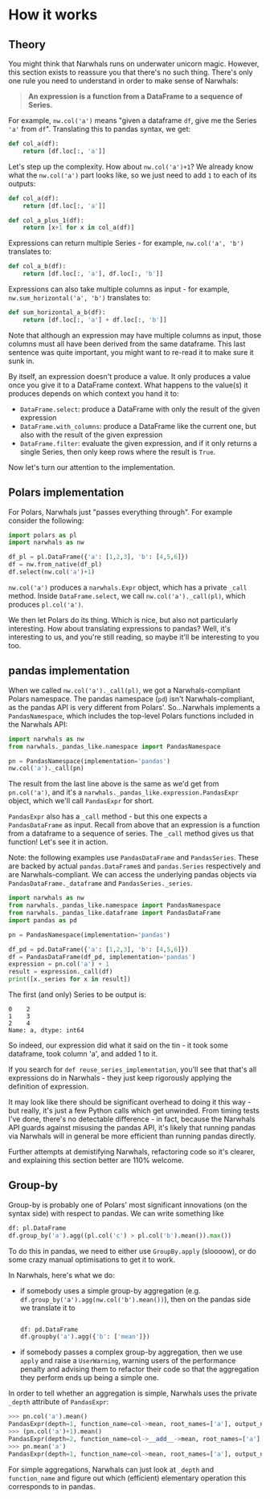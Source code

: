 # How it works

## Theory

You might think that Narwhals runs on underwater unicorn magic. However, this section exists
to reassure you that there's no such thing. There's only one rule you need to understand in
order to make sense of Narwhals:

> **An expression is a function from a DataFrame to a sequence of Series.**

For example, `nw.col('a')` means "given a dataframe `df`, give me the Series `'a'` from `df`".
Translating this to pandas syntax, we get:

```python
def col_a(df):
    return [df.loc[:, 'a']]
```

Let's step up the complexity. How about `nw.col('a')+1`? We already know what the
`nw.col('a')` part looks like, so we just need to add `1` to each of its outputs:

```python
def col_a(df):
    return [df.loc[:, 'a']]

def col_a_plus_1(df):
    return [x+1 for x in col_a(df)]
```

Expressions can return multiple Series - for example, `nw.col('a', 'b')` translates to:

```python
def col_a_b(df):
    return [df.loc[:, 'a'], df.loc[:, 'b']]
```

Expressions can also take multiple columns as input - for example, `nw.sum_horizontal('a', 'b')`
translates to:

```python
def sum_horizontal_a_b(df):
    return [df.loc[:, 'a'] + df.loc[:, 'b']]
```

Note that although an expression may have multiple columns as input,
those columns must all have been derived from the same dataframe. This last sentence was
quite important, you might want to re-read it to make sure it sunk in.

By itself, an expression doesn't produce a value. It only produces a value once you give it to a
DataFrame context. What happens to the value(s) it produces depends on which context you hand
it to:

- `DataFrame.select`: produce a DataFrame with only the result of the given expression
- `DataFrame.with_columns`: produce a DataFrame like the current one, but also with the result of
  the given expression
- `DataFrame.filter`: evaluate the given expression, and if it only returns a single Series, then
  only keep rows where the result is `True`.

Now let's turn our attention to the implementation.

## Polars implementation

For Polars, Narwhals just "passes everything through". For example consider the following:
```python
import polars as pl
import narwhals as nw

df_pl = pl.DataFrame({'a': [1,2,3], 'b': [4,5,6]})
df = nw.from_native(df_pl)
df.select(nw.col('a')+1)
```

`nw.col('a')` produces a `narwhals.Expr` object, which has a private `_call` method.
Inside `DataFrame.select`, we call `nw.col('a')._call(pl)`, which produces `pl.col('a')`.

We then let Polars do its thing. Which is nice, but also not particularly interesting.
How about translating expressions to pandas? Well, it's
interesting to us, and you're still reading, so maybe it'll be interesting to you too.

## pandas implementation

When we called `nw.col('a')._call(pl)`, we got a Narwhals-compliant Polars namespace.
The pandas namespace (`pd`) isn't Narwhals-compliant, as the pandas API is very different
from Polars'. So...Narwhals implements a `PandasNamespace`, which includes the top-level
Polars functions included in the Narwhals API:

```python
import narwhals as nw
from narwhals._pandas_like.namespace import PandasNamespace

pn = PandasNamespace(implementation='pandas')
nw.col('a')._call(pn)
```
The result from the last line above is the same as we'd get from `pn.col('a')`, and it's
a `narwhals._pandas_like.expression.PandasExpr` object, which we'll call `PandasExpr` for
short.

`PandasExpr` also has a `_call` method - but this one expects a `PandasDataFrame` as input.
Recall from above that an expression is a function from a dataframe to a sequence of series.
The `_call` method gives us that function! Let's see it in action.

Note: the following examples use `PandasDataFrame` and `PandasSeries`. These are backed
by actual `pandas.DataFrame`s and `pandas.Series` respectively and are Narwhals-compliant. We can access the 
underlying pandas objects via `PandasDataFrame._dataframe` and `PandasSeries._series`.

```python
import narwhals as nw
from narwhals._pandas_like.namespace import PandasNamespace
from narwhals._pandas_like.dataframe import PandasDataFrame
import pandas as pd

pn = PandasNamespace(implementation='pandas')

df_pd = pd.DataFrame({'a': [1,2,3], 'b': [4,5,6]})
df = PandasDataFrame(df_pd, implementation='pandas')
expression = pn.col('a') + 1
result = expression._call(df)
print([x._series for x in result])
```
The first (and only) Series to be output is:
```
0    2
1    3
2    4
Name: a, dtype: int64
```

So indeed, our expression did what it said on the tin - it took some dataframe, took
column 'a', and added 1 to it.

If you search for `def reuse_series_implementation`, you'll see that that's all
expressions do in Narwhals - they just keep rigorously applying the definition of
expression.

It may look like there should be significant overhead to doing it this way - but really,
it's just a few Python calls which get unwinded. From timing tests I've done, there's
no detectable difference - in fact, because the Narwhals API guards against misusing the
pandas API, it's likely that running pandas via Narwhals will in general be more efficient
than running pandas directly.

Further attempts at demistifying Narwhals, refactoring code so it's clearer, and explaining
this section better are 110% welcome.

## Group-by

Group-by is probably one of Polars' most significant innovations (on the syntax side) with respect
to pandas. We can write something like
```python
df: pl.DataFrame
df.group_by('a').agg((pl.col('c') > pl.col('b').mean()).max())
```
To do this in pandas, we need to either use `GroupBy.apply` (sloooow), or do some crazy manual
optimisations to get it to work.

In Narwhals, here's what we do:

- if somebody uses a simple group-by aggregation (e.g. `df.group_by('a').agg(nw.col('b').mean())`),
  then on the pandas side we translate it to
  ```python

  df: pd.DataFrame
  df.groupby('a').agg({'b': ['mean']})
  ```
- if somebody passes a complex group-by aggregation, then we use `apply` and raise a `UserWarning`, warning
  users of the performance penalty and advising them to refactor their code so that the aggregation they perform
  ends up being a simple one.

In order to tell whether an aggregation is simple, Narwhals uses the private `_depth` attribute of `PandasExpr`:

```python
>>> pn.col('a').mean()
PandasExpr(depth=1, function_name=col->mean, root_names=['a'], output_names=['a']
>>> (pn.col('a')+1).mean()
PandasExpr(depth=2, function_name=col->__add__->mean, root_names=['a'], output_names=['a']
>>> pn.mean('a')
PandasExpr(depth=1, function_name=col->mean, root_names=['a'], output_names=['a']
```

For simple aggregations, Narwhals can just look at `_depth` and `function_name` and figure out
which (efficient) elementary operation this corresponds to in pandas.
